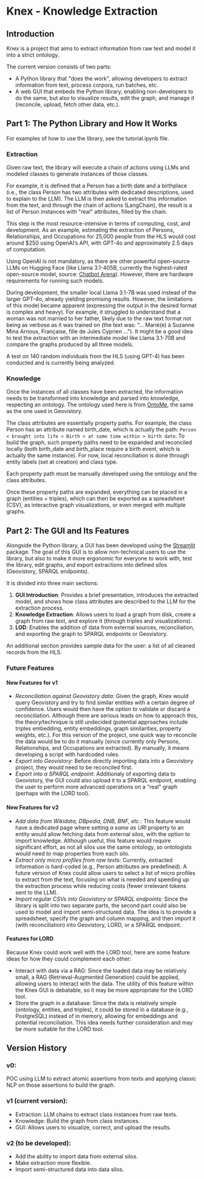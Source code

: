 # Knex - Knowledge Extraction

## Introduction

Knex is a project that aims to extract information from raw text and model it into a strict ontology.

The current version consists of two parts:
- A Python library that "does the work", allowing developers to extract information from text, process corpora, run batches, etc.
- A web GUI that embeds the Python library, enabling non-developers to do the same, but also to visualize results, edit the graph, and manage it (reconcile, upload, fetch other data, etc.).

## Part 1: The Python Library and How It Works

For examples of how to use the library, see the tutorial.ipynb file.

### Extraction

Given raw text, the library will execute a chain of actions using LLMs and modeled classes to generate instances of those classes.

For example, it is defined that a Person has a birth date and a birthplace (i.e., the class Person has two attributes with dedicated descriptions, used to explain to the LLM). The LLM is then asked to extract this information from the text, and through the chain of actions (LangChain), the result is a list of Person instances with "real" attributes, filled by the chain.

This step is the most resource-intensive in terms of computing, cost, and development. As an example, estimating the extraction of Persons, Relationships, and Occupations for 25,000 people from the HLS would cost around $250 using OpenAI’s API, with GPT-4o and approximately 2.5 days of computation.

Using OpenAI is not mandatory, as there are other powerful open-source LLMs on Hugging Face (like Llama 3.1-405B, currently the highest-rated open-source model, source: [Chatbot Arena](https://lmarena.ai/)). However, there are hardware requirements for running such models.

During development, the smaller local Llama 3.1-7B was used instead of the larger GPT-4o, already yielding promising results. However, the limitations of this model became apparent (expressing the output in the desired format is complex and heavy). For example, it struggled to understand that a woman was not married to her father, likely due to the raw text format not being as verbose as it was trained on (the text was: "… Marié(e) à Suzanne Mina Arnoux, Française, fille de Jules Cyprien …"). It might be a good idea to test the extraction with an intermediate model like Llama 3.1-70B and compare the graphs produced by all three models.

A test on 140 random individuals from the HLS (using GPT-4) has been conducted and is currently being analyzed.

### Knowledge

Once the instances of all classes have been extracted, the information needs to be transformed into knowledge and parsed into knowledge, respecting an ontology. The ontology used here is from [OntoMe](https://ontome.net/), the same as the one used in Geovistory.

The class attributes are essentially property paths. For example, the class Person has an attribute named birth_date, which is actually the path: `Person < brought into life < Birth > at some time within > birth date`.
To build the graph, such property paths need to be expanded and reconciled locally (both birth_date and birth_place require a birth event, which is actually the same instance). For now, local reconciliation is done through entity labels (set at creation) and class type.

Each property path must be manually developed using the ontology and the class attributes.

Once these property paths are expanded, everything can be placed in a graph (entities + triples), which can then be exported as a spreadsheet (CSV), as interactive graph visualizations, or even merged with multiple graphs.

## Part 2: The GUI and Its Features

Alongside the Python library, a GUI has been developed using the [Streamlit](https://ontome.net/) package. The goal of this GUI is to allow non-technical users to use the library, but also to make it more ergonomic for everyone to work with, test the library, edit graphs, and export extractions into defined silos (Geovistory, SPARQL endpoints).

It is divided into three main sections:
1. **GUI Introduction**: Provides a brief presentation, introduces the extracted model, and shows how class attributes are described to the LLM for the extraction process.
2. **Knowledge Extraction**: Allows users to load a graph from disk, create a graph from raw text, and explore it (through triples and visualizations).
3. **LOD**: Enables the addition of data from external sources, reconciliation, and exporting the graph to SPARQL endpoints or Geovistory.

An additional section provides sample data for the user: a list of all cleaned records from the HLS.

### Future Features

#### New Features for v1

- *Reconciliation against Geovistory data*: Given the graph, Knex would query Geovistory and try to find similar entities with a certain degree of confidence. Users would then have the option to validate or discard a reconciliation. Although there are serious leads on how to approach this, the theory/technique is still undecided (potential approaches include triples embedding, entity embeddings, graph similarities, property weights, etc.). For this version of the project, one quick way to reconcile the data would be to do it manually (since currently only Persons, Relationships, and Occupations are extracted). By manually, it means developing a script with hardcoded rules.
- *Export into Geovistory*: Before directly importing data into a Geovistory project, they would need to be reconciled first.
- *Export into a SPARQL endpoint*: Additionaly of exporting data to Geovistory, the GUI could also upload it to a SPARQL endpoint, enabling the user to perform more advanced operations on a "real" graph (perhaps with the LORD tool).

#### New Features for v2

- *Add data from Wikidata, DBpedia, DNB, BNF, etc.*: This feature would have a dedicated page where setting *a same as URI* property to an entity would allow fetching data from external silos, with the option to import knowledge. Although useful, this feature would require significant effort, as not all silos use the same ontology, so ontologists would need to map properties from each silo.
- *Extract only micro profiles from raw texts*: Currently, extracted information is hard-coded (e.g., Person attributes are predefined). A future version of Knex could allow users to select a list of micro profiles to extract from the text, focusing on what is needed and speeding up the extraction process while reducing costs (fewer irrelevant tokens sent to the LLM).
- *Import regular CSVs into Geovistory or SPARQL endpoints*: Since the library is split into two separate parts, the second part could also be used to model and import semi-structured data. The idea is to provide a spreadsheet, specify the graph and column mapping, and then import it (with reconciliation) into Geovistory, LORD, or a SPARQL endpoint.

#### Features for LORD

Because Knex could work well with the LORD tool, here are some feature ideas for how they could complement each other:

- Interact with data via a RAG: Since the loaded data may be relatively small, a RAG (Retrieval-Augmented Generation) could be applied, allowing users to interact with the data. The utility of this feature within the Knex GUI is debatable, so it may be more appropriate for the LORD tool.
- Store the graph in a database: Since the data is relatively simple (ontology, entities, and triples), it could be stored in a database (e.g., PostgreSQL) instead of in memory, allowing for embeddings and potential reconciliation. This idea needs further consideration and may be more suitable for the LORD tool.

## Version History

### v0:

POC using LLM to extract atomic assertions from texts and applying classic NLP on those assertions to build the graph.

### v1 (current version):

- Extraction: LLM chains to extract class instances from raw texts.
- Knowledge: Build the graph from class instances.
- GUI: Allows users to visualize, correct, and upload the results.

### v2 (to be developed):

- Add the ability to import data from external silos.
- Make extraction more flexible.
- Import semi-structured data into data silos.